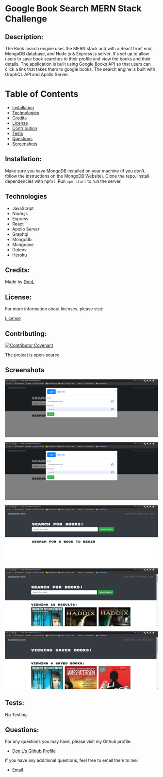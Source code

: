 # Google Book Search MERN Stack Challenge

## Description:

The Book search engine uses the MERN stack and with a React front end, MongoDB database, and Node js & Express js server. It's set up to allow users to save book searches to their profile and view the books and their details. The application is built using Google Books API so that users can click a link that takes them to google books. The search engine is built with GraphQL API and Apollo Server.

# Table of Contents

  - [Installation](#installation)
  - [Technologies](#technologies)
  - [Credits](#credits)
  - [License](#license)
  - [Contribution](#contributing)
  - [Tests](#tests)
  - [Questions](#questions)
  - [Screenshots](#screenshots)

  ## Installation:

   Make sure you have MongoDB installed on your machine (if you don't, follow the instructions on the MongoDB Website). Clone the repo. Install dependencies with npm i. Run ```npm start``` to run the server. 


## Technologies
 
* JavaScript
* Node.js
* Express
* React
* Apollo Server
* Graphql
* Mongodb
* Mongoose
* Dotenv
* Heroku

## Credits:

  Made by [DonL](https://github.com/DonL44)


  ## License:

  For more information about licenses, please visit:

  [License](https://opensource.org/licenses/MIT)

  ## Contributing:

  [![Contributor Covenant](https://img.shields.io/badge/Contributor%20Covenant-v2.0%20adopted-ff69b4.svg)](CODE_OF_CONDUCT.md)
  
  The project is open-source

  ## Screenshots
  ![Sign Up](client/public/images/log_in.png)

  ![Log In](client/public/images/log_in.png)

  ![Logged In](client/public/images/logged_in.png)

  ![Search Book](client/public/images/search_book.png)

  ![Saved Books](client/public/images/saved_books.png)

  ## Tests:

  No Testing

  
  ## Questions:

  For any questions you may have, please visit my Github profile:
  - [Don L's Github Profile](https://github.com/DonL44)

  If you have any additional questions, feel free to email them to me:
  - [Email](Donovan1478@yahoo.com)